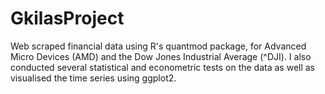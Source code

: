 # GkilasProject
Web scraped financial data using R's quantmod package, for Advanced Micro Devices (AMD) and the Dow Jones Industrial Average (^DJI). 
I also conducted several statistical and econometric tests on the data as well as visualised the time series using ggplot2.
